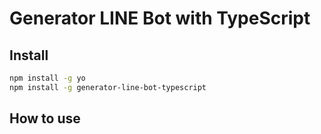 # Generator LINE Bot with TypeScript

## Install 

``` sh
npm install -g yo
npm install -g generator-line-bot-typescript
```

## How to use
